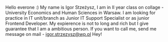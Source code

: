 Hello everone :)
My name is Igor Stzeżysz, I am in II year class on collage - University Economics and Human Sciences in Warsaw.
I am looking for practice in IT unit/branch as Junior IT Support Specialist or as junior Frontend Developer. My expierence is not to long and rich but I give guarantee that I am a ambitious person.
If you want to call me, send me message on mail - igor.strzezysz@wp.pl
Hey!
